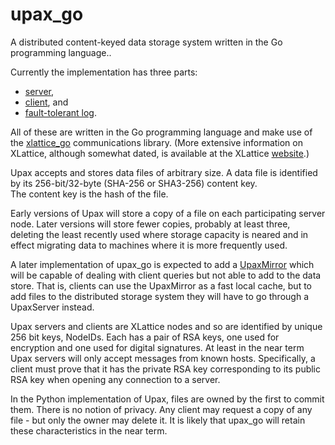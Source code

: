 <h1 class="libTop">upax_go</h1>


A distributed content-keyed data storage system written in the Go
programming language..

Currently the implementation has three parts: 

* [server](upaxServer.html),
* [client](upaxClient.html), and 
* [fault-tolerant log](ftLog.html).  

All of these are written in the Go programming language and make use of the 
[xlattice_go](https://github.com/jddixon/xlattice_go) communications library.
(More extensive information on XLattice, although somewhat dated, 
is available at the XLattice [website](http://www.xlattice.org).)

Upax accepts and stores data files of arbitrary size.  A data file is 
identified by its 256-bit/32-byte (SHA-256 or SHA3-256) content key.  
The content key is the hash of the file.

Early versions 
of Upax will store a copy of a file on each participating server node.
Later versions will store fewer copies, probably at least three,
deleting the least recently used where storage capacity is neared
and in effect migrating data to machines where it is more frequently
used.

A later implementation of upax_go 
is expected to add a [UpaxMirror](upaxMirror.html)
which will be capable of dealing with client queries but not able to add
to the data store.  That is, clients can use the UpaxMirror as a fast
local cache, but to add files to the distributed storage system 
they will have to go through a UpaxServer instead.

Upax servers and clients are XLattice nodes and so are identified by 
unique 256 bit keys, NodeIDs.  Each has a pair of RSA keys, one used 
for encryption and one used for digital signatures.  At least in the
near term Upax servers will only accept messages from known hosts.
Specifically, a client must prove that it has the private RSA key
corresponding to its public RSA key when opening any connection to
a server.

In the Python implementation of Upax, files are owned by the first
to commit them.  There is no notion of privacy.  Any client may 
request a copy of any file - but only the owner may delete it.  It
is likely that upax_go will retain these characteristics in the near
term.
